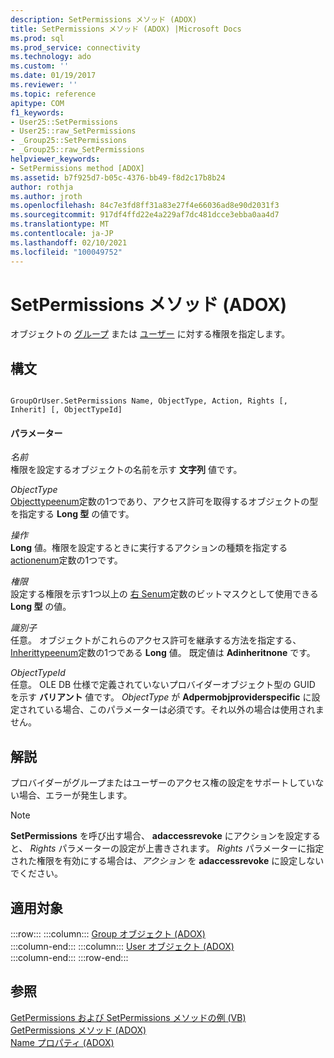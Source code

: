 ```yaml
---
description: SetPermissions メソッド (ADOX)
title: SetPermissions メソッド (ADOX) |Microsoft Docs
ms.prod: sql
ms.prod_service: connectivity
ms.technology: ado
ms.custom: ''
ms.date: 01/19/2017
ms.reviewer: ''
ms.topic: reference
apitype: COM
f1_keywords:
- User25::SetPermissions
- User25::raw_SetPermissions
- _Group25::SetPermissions
- _Group25::raw_SetPermissions
helpviewer_keywords:
- SetPermissions method [ADOX]
ms.assetid: b7f925d7-b05c-4376-bb49-f8d2c17b8b24
author: rothja
ms.author: jroth
ms.openlocfilehash: 84c7e3fd8ff31a83e27f4e66036ad8e90d2031f3
ms.sourcegitcommit: 917df4ffd22e4a229af7dc481dcce3ebba0aa4d7
ms.translationtype: MT
ms.contentlocale: ja-JP
ms.lasthandoff: 02/10/2021
ms.locfileid: "100049752"
---
```

# <a name="setpermissions-method-adox"></a>SetPermissions メソッド (ADOX)
オブジェクトの [グループ](./group-object-adox.md) または [ユーザー](./user-object-adox.md) に対する権限を指定します。  
  
## <a name="syntax"></a>構文  
  
```  
  
GroupOrUser.SetPermissions Name, ObjectType, Action, Rights [, Inherit] [, ObjectTypeId]  
```  
  
#### <a name="parameters"></a>パラメーター  
 *名前*  
 権限を設定するオブジェクトの名前を示す **文字列** 値です。  
  
 *ObjectType*  
 [Objecttypeenum](./objecttypeenum.md)定数の1つであり、アクセス許可を取得するオブジェクトの型を指定する **Long 型** の値です。  
  
 *操作*  
 **Long** 値。権限を設定するときに実行するアクションの種類を指定する [actionenum](./actionenum.md)定数の1つです。  
  
 *権限*  
 設定する権限を示す1つ以上の [右 Senum](./rightsenum.md)定数のビットマスクとして使用できる **Long 型** の値。  
  
 *識別子*  
 任意。 オブジェクトがこれらのアクセス許可を継承する方法を指定する、 [Inherittypeenum](./inherittypeenum.md)定数の1つである **Long** 値。 既定値は **Adinheritnone** です。  
  
 *ObjectTypeId*  
 任意。 OLE DB 仕様で定義されていないプロバイダーオブジェクト型の GUID を示す **バリアント** 値です。 *ObjectType* が **Adpermobjproviderspecific** に設定されている場合、このパラメーターは必須です。それ以外の場合は使用されません。  
  
## <a name="remarks"></a>解説  
 プロバイダーがグループまたはユーザーのアクセス権の設定をサポートしていない場合、エラーが発生します。  
  
> [!NOTE]
>  **SetPermissions** を呼び出す場合、 **adaccessrevoke** にアクションを設定すると、 *Rights* パラメーターの設定が上書きされます。 *Rights* パラメーターに指定された権限を有効にする場合は、*アクション* を **adaccessrevoke** に設定しないでください。  
  
## <a name="applies-to"></a>適用対象  

:::row:::
    :::column:::
        [Group オブジェクト (ADOX)](./group-object-adox.md)  
    :::column-end:::
    :::column:::
        [User オブジェクト (ADOX)](./user-object-adox.md)  
    :::column-end:::
:::row-end:::

## <a name="see-also"></a>参照  
 [GetPermissions および SetPermissions メソッドの例 (VB)](./getpermissions-and-setpermissions-methods-example-vb.md)   
 [GetPermissions メソッド (ADOX)](./getpermissions-method-adox.md)   
 [Name プロパティ (ADOX)](./name-property-adox.md)